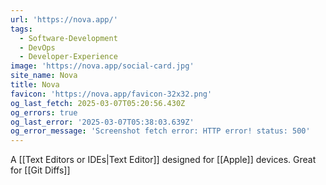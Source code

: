 ```yaml
---
url: 'https://nova.app/'
tags:
  - Software-Development
  - DevOps
  - Developer-Experience
image: 'https://nova.app/social-card.jpg'
site_name: Nova
title: Nova
favicon: 'https://nova.app/favicon-32x32.png'
og_last_fetch: 2025-03-07T05:20:56.430Z
og_errors: true
og_last_error: '2025-03-07T05:38:03.639Z'
og_error_message: 'Screenshot fetch error: HTTP error! status: 500'
---
```


A [[Text Editors or IDEs|Text Editor]] designed for [[Apple]] devices. Great for [[Git Diffs]]

